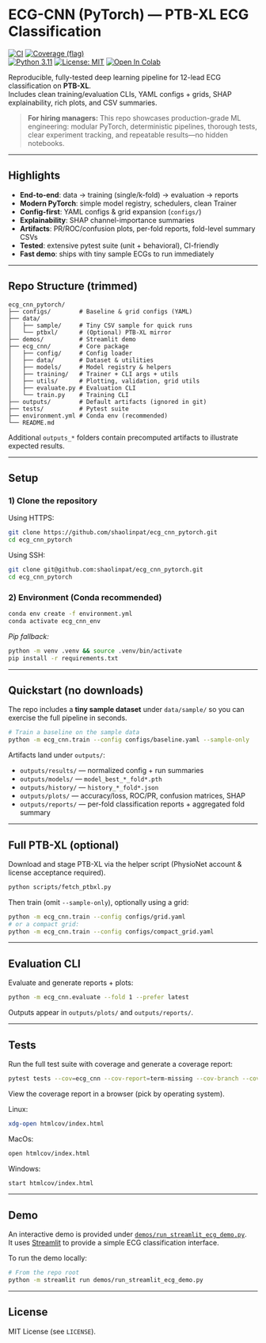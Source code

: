 # ECG-CNN (PyTorch) — PTB-XL ECG Classification

[![CI](https://github.com/shaolinpat/ecg_cnn_pytorch/actions/workflows/ci.yml/badge.svg)](https://github.com/shaolinpat/ecg_cnn_pytorch/actions/workflows/ci.yml)
[![Coverage (flag)](https://img.shields.io/codecov/c/github/shaolinpat/ecg_cnn_pytorch.svg?flag=flower_classifier&branch=main)](https://codecov.io/gh/shaolinpat/ecg_cnn_pytorch)  
[![Python 3.11](https://img.shields.io/badge/python-3.11-blue.svg)](https://www.python.org/downloads/release/python-3110/)
[![License: MIT](https://img.shields.io/badge/license-MIT-green.svg)](LICENSE)
[![Open In Colab](https://colab.research.google.com/assets/colab-badge.svg)](https://colab.research.google.com/github/shaolinpat/ecg_cnn_pytorch/blob/main/ecg_cnn/train.py?force_reload=true)

Reproducible, fully-tested deep learning pipeline for 12-lead ECG classification on **PTB-XL**.  
Includes clean training/evaluation CLIs, YAML configs + grids, SHAP explainability, rich plots, and CSV summaries.

> **For hiring managers:** This repo showcases production-grade ML engineering: modular PyTorch, deterministic pipelines, thorough tests, clear experiment tracking, and repeatable results—no hidden notebooks.

---

## Highlights

- **End-to-end**: data → training (single/k-fold) → evaluation → reports
- **Modern PyTorch**: simple model registry, schedulers, clean Trainer
- **Config-first**: YAML configs & grid expansion (`configs/`)
- **Explainability**: SHAP channel-importance summaries
- **Artifacts**: PR/ROC/confusion plots, per-fold reports, fold-level summary CSVs
- **Tested**: extensive pytest suite (unit + behavioral), CI-friendly
- **Fast demo**: ships with tiny sample ECGs to run immediately

---

## Repo Structure (trimmed)
```
ecg_cnn_pytorch/
├── configs/        # Baseline & grid configs (YAML)
├── data/
│   ├── sample/     # Tiny CSV sample for quick runs
│   └── ptbxl/      # (Optional) PTB-XL mirror
├── demos/          # Streamlit demo
├── ecg_cnn/        # Core package
│   ├── config/     # Config loader
│   ├── data/       # Dataset & utilities
│   ├── models/     # Model registry & helpers
│   ├── training/   # Trainer + CLI args + utils
│   ├── utils/      # Plotting, validation, grid utils
│   ├── evaluate.py # Evaluation CLI
│   └── train.py    # Training CLI
├── outputs/        # Default artifacts (ignored in git)
├── tests/          # Pytest suite
├── environment.yml # Conda env (recommended)
└── README.md
```

Additional `outputs_*` folders contain precomputed artifacts to illustrate expected results.

---

## Setup

### 1) Clone the repository

Using HTTPS:
```bash
git clone https://github.com/shaolinpat/ecg_cnn_pytorch.git
cd ecg_cnn_pytorch
```

Using SSH:
```bash
git clone git@github.com:shaolinpat/ecg_cnn_pytorch.git
cd ecg_cnn_pytorch
```


### 2) Environment (Conda recommended)

```bash
conda env create -f environment.yml
conda activate ecg_cnn_env
```

*Pip fallback:*

```bash
python -m venv .venv && source .venv/bin/activate
pip install -r requirements.txt
```

---

## Quickstart (no downloads)

The repo includes a **tiny sample dataset** under `data/sample/` so you can exercise the full pipeline in seconds.

```bash
# Train a baseline on the sample data
python -m ecg_cnn.train --config configs/baseline.yaml --sample-only
```

Artifacts land under `outputs/`:
- `outputs/results/` — normalized config + run summaries
- `outputs/models/` — `model_best_*_fold*.pth`
- `outputs/history/` — `history_*_fold*.json`
- `outputs/plots/` — accuracy/loss, ROC/PR, confusion matrices, SHAP
- `outputs/reports/` — per-fold classification reports + aggregated fold summary

---

## Full PTB-XL (optional)

Download and stage PTB-XL via the helper script (PhysioNet account & license acceptance required).

```bash
python scripts/fetch_ptbxl.py
```

Then train (omit `--sample-only`), optionally using a grid:

```bash
python -m ecg_cnn.train --config configs/grid.yaml
# or a compact grid:
python -m ecg_cnn.train --config configs/compact_grid.yaml
```

---

## Evaluation CLI

Evaluate and generate reports + plots:

```bash
python -m ecg_cnn.evaluate --fold 1 --prefer latest
```

Outputs appear in `outputs/plots/` and `outputs/reports/`.

---

## Tests

Run the full test suite with coverage and generate a coverage report:

```bash
pytest tests --cov=ecg_cnn --cov-report=term-missing --cov-branch --cov-report=html
```

View the coverage report in a browser (pick by operating system).

Linux:
```bash
xdg-open htmlcov/index.html
```

MacOs:
```bash
open htmlcov/index.html
```

Windows:
```bash
start htmlcov/index.html
```

---

## Demo

An interactive demo is provided under [`demos/run_streamlit_ecg_demo.py`](demos/run_streamlit_ecg_demo.py).  
It uses [Streamlit](https://streamlit.io/) to provide a simple ECG classification interface.

To run the demo locally:

```bash
# From the repo root
python -m streamlit run demos/run_streamlit_ecg_demo.py
```


---

## License

MIT License (see `LICENSE`).

